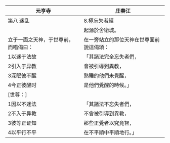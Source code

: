 | 元亨寺                               | 庄春江                                   |
| ------------------------------------ | ---------------------------------------- |
| 第八 迷乱                            | 8.極忘失者經                             |
|                                      | 起源於舍衛城。                           |
| 立于一面之天神，于世尊前，而唱偈曰： | 在一旁站立的那位天神在世尊面前說這偈頌： |
| 1以迷于法故                          | 「其諸法完全忘失者們，                   |
| 2引入于异教                          | 會被引導到異教，                         |
| 3深眠彼不醒                          | 熟睡的他們未覺醒，                       |
| 4今正彼醒时                          | 是他們覺醒的時候。」                     |
| [世尊：]                             |                                          |
| 1因以不迷法                          | 「其諸法不忘失者們，                     |
| 2不入于异教                          | 不會被引導到異教，                       |
| 3彼等正证知                          | 那些正覺者以究竟智，                     |
| 4以平行不平                          | 在不平順中平順地行。」                   |